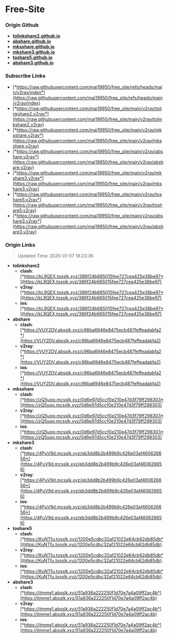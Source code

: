 # Free-Site

### Origin Github

- [**tolinkshare2.github.io**](https://github.com/tolinkshare2/tolinkshare2.github.io)
- [**abshare.github.io**](https://github.com/abshare/abshare.github.io)
- [**mksshare.github.io**](https://github.com/mksshare/mksshare.github.io)
- [**mkshare3.github.io**](https://github.com/mkshare3/mkshare3.github.io)
- [**toshare5.github.io**](https://github.com/toshare5/toshare5.github.io)
- [**abshare3.github.io**](https://github.com/abshare3/abshare3.github.io)

### Subscribe Links

- [*https://raw.githubusercontent.com/mai19950/free_site/refs/heads/main/v2ray/index*](https://raw.githubusercontent.com/mai19950/free_site/refs/heads/main/v2ray/index)
- [*https://raw.githubusercontent.com/mai19950/free_site/main/v2ray/tolinkshare2.v2ray*](https://raw.githubusercontent.com/mai19950/free_site/main/v2ray/tolinkshare2.v2ray)
- [*https://raw.githubusercontent.com/mai19950/free_site/main/v2ray/mksshare.v2ray*](https://raw.githubusercontent.com/mai19950/free_site/main/v2ray/mksshare.v2ray)
- [*https://raw.githubusercontent.com/mai19950/free_site/main/v2ray/abshare.v2ray*](https://raw.githubusercontent.com/mai19950/free_site/main/v2ray/abshare.v2ray)
- [*https://raw.githubusercontent.com/mai19950/free_site/main/v2ray/mkshare3.v2ray*](https://raw.githubusercontent.com/mai19950/free_site/main/v2ray/mkshare3.v2ray)
- [*https://raw.githubusercontent.com/mai19950/free_site/main/v2ray/toshare5.v2ray*](https://raw.githubusercontent.com/mai19950/free_site/main/v2ray/toshare5.v2ray)
- [*https://raw.githubusercontent.com/mai19950/free_site/main/v2ray/abshare3.v2ray*](https://raw.githubusercontent.com/mai19950/free_site/main/v2ray/abshare3.v2ray)

### Origin Links

> Updated Time: 2025-01-07 19:23:36

- **tolinkshare2**
  - **clash**: [*https://kL9QEX.tosslk.xyz/386f24b685015fee727cea425e38be97*](https://kL9QEX.tosslk.xyz/386f24b685015fee727cea425e38be97)
  - **v2ray**: [*https://kL9QEX.tosslk.xyz/386f24b685015fee727cea425e38be97*](https://kL9QEX.tosslk.xyz/386f24b685015fee727cea425e38be97)
  - **ios**: [*https://kL9QEX.tosslk.xyz/386f24b685015fee727cea425e38be97*](https://kL9QEX.tosslk.xyz/386f24b685015fee727cea425e38be97)
- **abshare**
  - **clash**: [*https://VUY2DV.absslk.xyz/c96ba6946e8475ecb487feffeadabfa2*](https://VUY2DV.absslk.xyz/c96ba6946e8475ecb487feffeadabfa2)
  - **v2ray**: [*https://VUY2DV.absslk.xyz/c96ba6946e8475ecb487feffeadabfa2*](https://VUY2DV.absslk.xyz/c96ba6946e8475ecb487feffeadabfa2)
  - **ios**: [*https://VUY2DV.absslk.xyz/c96ba6946e8475ecb487feffeadabfa2*](https://VUY2DV.absslk.xyz/c96ba6946e8475ecb487feffeadabfa2)
- **mksshare**
  - **clash**: [*https://zQ5uqo.mcsslk.xyz/0d6e97d5ccf0e210e47d3f79ff298303*](https://zQ5uqo.mcsslk.xyz/0d6e97d5ccf0e210e47d3f79ff298303)
  - **v2ray**: [*https://zQ5uqo.mcsslk.xyz/0d6e97d5ccf0e210e47d3f79ff298303*](https://zQ5uqo.mcsslk.xyz/0d6e97d5ccf0e210e47d3f79ff298303)
  - **ios**: [*https://zQ5uqo.mcsslk.xyz/0d6e97d5ccf0e210e47d3f79ff298303*](https://zQ5uqo.mcsslk.xyz/0d6e97d5ccf0e210e47d3f79ff298303)
- **mkshare3**
  - **clash**: [*https://4PuV9d.mcsslk.xyz/eb3dd8b2b499b9c426e03af460626656*](https://4PuV9d.mcsslk.xyz/eb3dd8b2b499b9c426e03af460626656)
  - **v2ray**: [*https://4PuV9d.mcsslk.xyz/eb3dd8b2b499b9c426e03af460626656*](https://4PuV9d.mcsslk.xyz/eb3dd8b2b499b9c426e03af460626656)
  - **ios**: [*https://4PuV9d.mcsslk.xyz/eb3dd8b2b499b9c426e03af460626656*](https://4PuV9d.mcsslk.xyz/eb3dd8b2b499b9c426e03af460626656)
- **toshare5**
  - **clash**: [*https://KuNTfu.tosslk.xyz/1200e5cdbc32af21022e64cb62db85db*](https://KuNTfu.tosslk.xyz/1200e5cdbc32af21022e64cb62db85db)
  - **v2ray**: [*https://KuNTfu.tosslk.xyz/1200e5cdbc32af21022e64cb62db85db*](https://KuNTfu.tosslk.xyz/1200e5cdbc32af21022e64cb62db85db)
  - **ios**: [*https://KuNTfu.tosslk.xyz/1200e5cdbc32af21022e64cb62db85db*](https://KuNTfu.tosslk.xyz/1200e5cdbc32af21022e64cb62db85db)
- **abshare3**
  - **clash**: [*https://itmme1.absslk.xyz/51a936a222250f1d70e7a4a09ff2ac4b*](https://itmme1.absslk.xyz/51a936a222250f1d70e7a4a09ff2ac4b)
  - **v2ray**: [*https://itmme1.absslk.xyz/51a936a222250f1d70e7a4a09ff2ac4b*](https://itmme1.absslk.xyz/51a936a222250f1d70e7a4a09ff2ac4b)
  - **ios**: [*https://itmme1.absslk.xyz/51a936a222250f1d70e7a4a09ff2ac4b*](https://itmme1.absslk.xyz/51a936a222250f1d70e7a4a09ff2ac4b)
